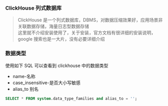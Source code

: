 
### ClickHouse 列式数据库

> ClickHouse 是一个列式数据库，DBMS，对数据压缩效果好，应用场景非关联数据存储，海量日志型数据存储  
> 这里就不介绍安装使用了，关于安装，官方文档有很详细的安装说明，google 搜索也是一大片，没有必要详细介绍

### 数据类型
使用如下 SQL 可以查看到 clickhouse 中的数据类型
- name-名称
- case_insensitive-是否大小写敏感
- alias_to 别名
```sql
SELECT * FROM system.data_type_families and alias_to = '';
```

